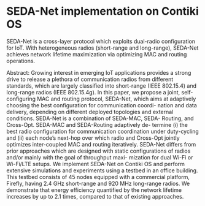 SEDA-Net implementation on Contiki OS
============================
SEDA-Net is a cross-layer protocol which exploits dual-radio configuration for IoT. With heterogeneous radios (short-range and long-range), SEDA-Net achieves network lifetime maximization via optimizing MAC and routing operations.

Abstract: Growing interest in emerging IoT applications provides a strong drive to release a plethora of communication radios from different standards, which are largely classified into short-range (IEEE 802.15.4) and long-range radios (IEEE 802.15.4g). In this paper, we propose a joint, self-configuring MAC and routing protocol, SEDA-Net, which aims at adaptively choosing the best configuration for communication coordi- nation and data delivery, depending on different deployed topologies and external conditions. SEDA-Net is a combination of SEDA-MAC, SEDA- Routing, and Cross-Opt. SEDA-MAC and SEDA-Routing adaptively de- termine (i) the best radio configuration for communication coordination under duty-cycling and (ii) each node’s next-hop over which radio and Cross-Opt jointly optimizes inter-coupled MAC and routing iteratively. SEDA-Net differs from prior approaches which are designed with static configurations of radios and/or mainly with the goal of throughput maxi- mization for dual Wi-Fi or Wi-Fi/LTE setups. We implement SEDA-Net on Contiki OS and perform extensive simulations and experiments using a testbed in an office building. This testbed consists of 45 nodes equipped with a commercial platform, Firefly, having 2.4 GHz short-range and 920 MHz long-range radios. We demonstrate that energy efficiency quantified by the network lifetime increases by up to 2.1 times, compared to that of existing approaches.
